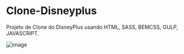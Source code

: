 # Clone-Disneyplus

Projeto de Clone do DisneyPlus usando HTML, SASS, BEMCSS, GULP, JAVASCRIPT.

![image](https://user-images.githubusercontent.com/104576340/213333200-6a66daaa-ab87-4894-a01e-45eaac49fb11.png)


